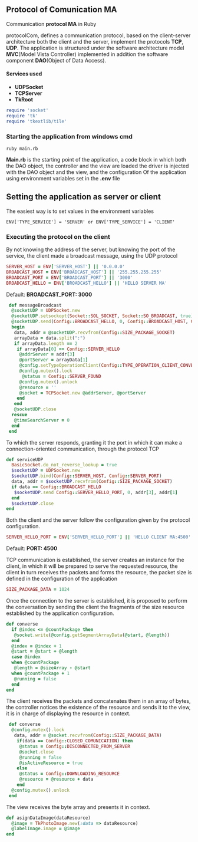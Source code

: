 ## Protocol of Comunication MA
Communication **protocol MA** in Ruby

protocolCom, defines a communication protocol, based on the client-server architecture
both the client and the server, implement the protocols **TCP**, **UDP**.
The application is structured under the software architecture model **MVC**(Model Vista Controller)
implemented in addition the software component **DAO**(Object of Data Access).

#### Services used
* **UDPSocket**
* **TCPServer**
* **TkRoot**

``` ruby
require 'socket'
require 'tk'
require 'tkextlib/tile'
```

### Starting the application from windows cmd
`
ruby main.rb
`

**Main.rb** is the starting point of the application, a code block in which both the DAO object, the controller and the view are loaded
the driver is injected with the DAO object and the view, and the configuration Of the application using environment variables
set in the **.env** file

## Setting the application as server or client
The easiest way is to set values in the environment variables

`
ENV['TYPE_SERVICE'] = 'SERVER' or
ENV['TYPE_SERVICE'] = 'CLIENT'
`

### Executing the protocol on the client
By not knowing the address of the server, but knowing the port of the service, the client made a broadcast message, using the UDP protocol

``` ruby
SERVER_HOST = ENV['SERVER_HOST'] || '0.0.0.0'
BROADCAST_HOST = ENV['BROADCAST_HOST'] || '255.255.255.255'
BROADCAST_PORT = ENV['BROADCAST_PORT'] || '3000'
BROADCAST_HELLO = ENV['BROADCAST_HELLO'] || 'HELLO SERVER MA'
```

Default: **BROADCAST_PORT: 3000**

``` ruby
 def messageBroadcast
  @socketUDP = UDPSocket.new
  @socketUDP.setsockopt(Socket::SOL_SOCKET, Socket::SO_BROADCAST, true)
  @socketUDP.send(Config::BROADCAST_HELLO, 0, Config::BROADCAST_HOST, Config::BROADCAST_PORT)
  begin
   data, addr = @socketUDP.recvfrom(Config::SIZE_PACKAGE_SOCKET)
   arrayData = data.split(":")
   if arrayData.length == 2
    if arrayData[0] == Config::SERVER_HELLO
     @addrServer = addr[3]
     @portServer = arrayData[1]
     @config.setTypeOperationClient(Config::TYPE_OPERATION_CLIENT_CONVERSATION)
     @config.mutex().lock
      @status = Config::SERVER_FOUND
     @config.mutex().unlock
     @resource = ''
     @socket = TCPSocket.new @addrServer, @portServer
    end
   end
   @socketUDP.close
  rescue
   @timeSearchServer = 0
  end 
 end
```

To which the server responds, granting it the port in which it can make a connection-oriented communication, through the protocol TCP

``` ruby
def serviceUDP
  BasicSocket.do_not_reverse_lookup = true
  $socketUDP = UDPSocket.new
  $socketUDP.bind(Config::SERVER_HOST, Config::SERVER_PORT)
  data, addr = $socketUDP.recvfrom(Config::SIZE_PACKAGE_SOCKET)
  if data == Config::BROADCAST_HELLO
   $socketUDP.send Config::SERVER_HELLO_PORT, 0, addr[3], addr[1]
  end
  $socketUDP.close
end
```

Both the client and the server follow the configuration given by the protocol configuration.

``` ruby
SERVER_HELLO_PORT = ENV['SERVER_HELLO_PORT'] || 'HELLO CLIENT MA:4500'
```

Default: **PORT: 4500**

TCP communication is established, the server creates an instance for the client, in which it will be prepared to serve the requested resource, the client in turn receives the packets and forms the resource, the packet size is defined in the configuration of the application
``` ruby
SIZE_PACKAGE_DATA = 1024
```

Once the connection to the server is established, it is proposed to perform the conversation by sending the client the fragments of the size resource established by the application configuration.

``` ruby
def converse
  if @index <= @countPackage then
   @socket.write(@config.getSegmentArrayData(@start, @length))
  end
  @index = @index + 1
  @start = @start + @length
  case @index
  when @countPackage
   @length = @sizeArray - @start
  when @countPackage + 1
   @running = false
  end
end
```

The client receives the packets and concatenates them in an array of bytes, the controller notices the existence of the resource and sends it to the view, it is in charge of displaying the resource in context.

``` ruby
 def converse
  @config.mutex().lock
   data, addr = @socket.recvfrom(Config::SIZE_PACKAGE_DATA)
    if(data == Config::CLOSED_COMUNICATION) then
     @status = Config::DISCONNECTED_FROM_SERVER
     @socket.close
     @running = false
     @isActiveResource = true
    else
     @status = Config::DOWNLOADING_RESOURCE
     @resource = @resource + data
    end
  @config.mutex().unlock
 end
```

The view receives the byte array and presents it in context.

``` ruby
def asignDataImage(dataResource)
  @image = TkPhotoImage.new(:data => dataResource)
  @labelImage.image = @image
end
```
